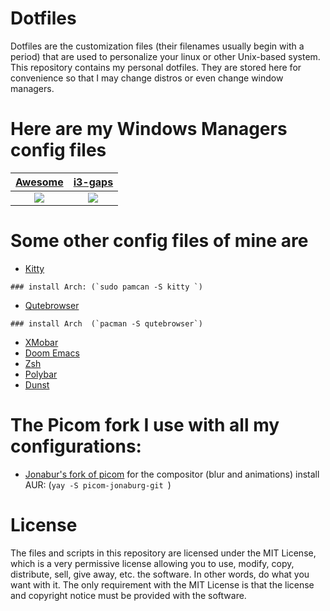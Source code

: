 # Dotfiles

Dotfiles are the customization files (their filenames usually begin with a period) that are used to personalize your linux or other Unix-based system. This repository contains my personal dotfiles. They are stored here for convenience so that I may change distros or even change window managers.


# Here are my Windows Managers config files

| [Awesome](https://github.com/Shoto31/Dotfiles/tree/main/.config/awesome)| [i3-gaps](https://github.com/Shoto31/Dotfiles/tree/main/.config/awesome)|
|:-------------:|:-------------:|
|![](https://i.imgur.com/mW4ApHZ.png)|![](https://i.imgur.com/OkW98Dp.pngg)|


# Some other config files of mine are 


- [Kitty](https://github.com/Shoto31/Dotfiles/tree/main/.config/kitty)  
```
### install Arch: (`sudo pamcan -S kitty `)
```   
          
- [Qutebrowser](https://github.com/Shoto31/Dotfiles/tree/main/.config/qutebrowser)

```
### install Arch  (`pacman -S qutebrowser`)
```

- [XMobar](https://gitlab.com/Shoto31/Dotfiles/tree/main/.config/xmobar)
- [Doom Emacs](https://gitlab.com/Shoto31/Dotfiles/tree/main/.doom.d)
- [Zsh](https://github.com/Shoto31/Dotfiles/blob/main/.zshrc)
- [Polybar](https://github.com/Shoto31/Dotfiles/tree/main/.config/polybar)
- [Dunst](https://github.com/Shoto31/Dotfiles/tree/main/.config/dunst)

# The Picom fork I use with all my configurations:
- [Jonabur's fork of picom](https://github.com/jonaburg/picom) for the compositor (blur and animations)  install AUR: (`yay -S picom-jonaburg-git `)



# License
The files and scripts in this repository are licensed under the MIT License, which is a very permissive license allowing you to use, modify, copy, distribute, sell, give away, etc. the software. In other words, do what you want with it. The only requirement with the MIT License is that the license and copyright notice must be provided with the software.
